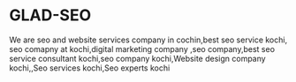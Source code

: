 # GLAD-SEO
We are seo and website services company in cochin,best seo service kochi, seo comapny at kochi,digital marketing company ,seo company,best seo service consultant kochi,seo company kochi,Website design company kochi,,Seo services kochi,Seo experts kochi
